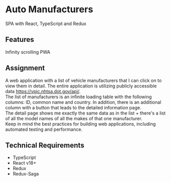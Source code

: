 # Auto Manufacturers

SPA with React, TypeScript and Redux

## Features

Infinity scrolling
PWA

## Assignment

A web application with a list of vehicle manufacturers that I can click on to view them in detail.
The entire application is utilizing publicly accessible data https://vpic.nhtsa.dot.gov/api/.  
The list of manufacturers is an infinite loading table with the following columns: ID, common name and country. In addition, there is an additional column with a button that leads to the detailed information page.  
The detail page shows me exactly the same data as in the list + there's a list of all the model names of all the makes of that one manufacturer.  
Keep in mind the best practices for building web applications, including automated testing and performance.

## Technical Requirements

- TypeScript
- React v18+
- Redux
- Redux-Saga

